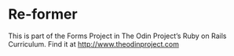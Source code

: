 # Re-former

This is part of the Forms Project in The Odin Project’s Ruby on Rails Curriculum. Find it at http://www.theodinproject.com